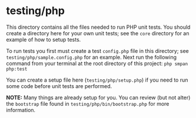 # testing/php

This directory contains all the files needed to run PHP unit tests. You should create a directory here for your own unit tests; see the `core` directory for an example of how to setup tests.

To run tests you first must create a test `config.php` file in this directory; see `testing/php/sample.config.php` for an example. Next run the following command from your terminal at the root directory of this project: `php smpan php:test`

You can create a setup file here (`testing/php/setup.php`) if you need to run some code before unit tests are performed.

**NOTE:** Many things are already setup for you. You can review (but not alter) the `bootstrap` file found in `testing/php/bin/bootstrap.php` for more information.
